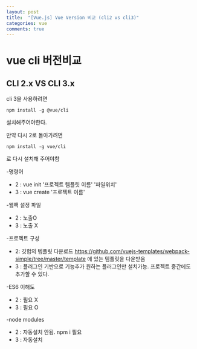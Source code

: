 ```yaml
---
layout: post
title:  "[Vue.js] Vue Version 비교 (cli2 vs cli3)"
categories: vue 
comments: true
---
```



# vue cli 버전비교

## CLI 2.x VS CLI 3.x

cli 3을 사용하려면 

```vue
npm install -g @vue/cli
```

설치해주어야한다.

만약 다시 2로 돌아가려면 

```
npm install -g vue/cli
```

로 다시 설치해 주어야함





-명령어

- 2 : vue init '프로젝트 템플릿 이름' '파일위치'
- 3 : vue create '프로젝트 이름'

-웹팩 설정 파일

- 2 : 노출O
- 3 : 노출 X

-프로젝트 구성

- 2: 깃헙의 템플릿 다운로드 
  https://github.com/vuejs-templates/webpack-simple/tree/master/template 에 있는 템플릿을 다운받음
- 3 : 플러그인 기반으로 기능추가
  원하는 플러그인만 설치가능. 프로젝트 중간에도 추가할 수 있다.

-ES6 이해도

- 2 : 필요 X
- 3 : 필요 O

-node modules

- 2 : 자동설치 안됨. npm i 필요
- 3 : 자동설치

